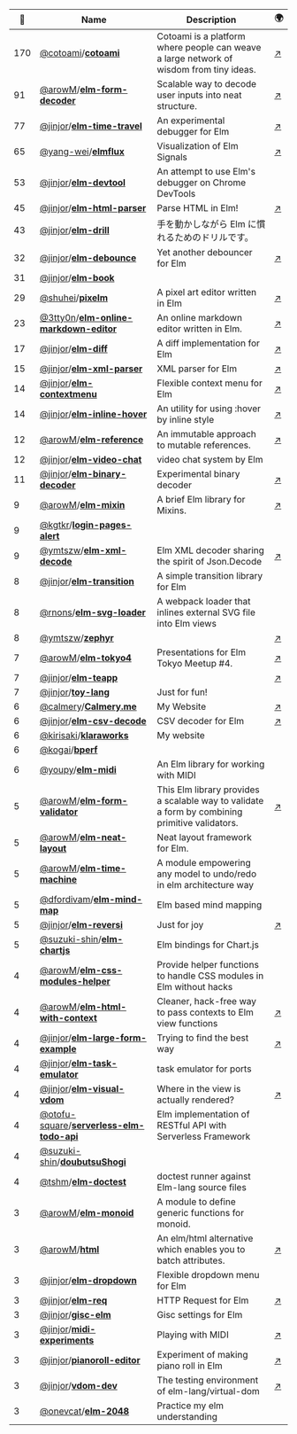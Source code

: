 |:star2: | Name | Description | 🌍|
|---|---|---|---|
|170|[@cotoami](https://github.com/cotoami)/[**cotoami**](https://github.com/cotoami/cotoami)|Cotoami is a platform where people can weave a large network of wisdom from tiny ideas.|[:arrow_upper_right:](https://medium.com/@cotoami/cotoami-an-experimental-note-taking-app-focusing-on-connecting-734928d53d2c)|
|91|[@arowM](https://github.com/arowM)/[**elm-form-decoder**](https://github.com/arowM/elm-form-decoder)|Scalable way to decode user inputs into neat structure.|[:arrow_upper_right:](https://package.elm-lang.org/packages/arowM/elm-form-decoder/latest/)|
|77|[@jinjor](https://github.com/jinjor)/[**elm-time-travel**](https://github.com/jinjor/elm-time-travel)|An experimental debugger for Elm|[:arrow_upper_right:](http://package.elm-lang.org/packages/jinjor/elm-time-travel/latest)|
|65|[@yang-wei](https://github.com/yang-wei)/[**elmflux**](https://github.com/yang-wei/elmflux)|Visualization of Elm Signals|[:arrow_upper_right:](http://yang-wei.github.io/elmflux/)|
|53|[@jinjor](https://github.com/jinjor)/[**elm-devtool**](https://github.com/jinjor/elm-devtool)|An attempt to use Elm's debugger on Chrome DevTools||
|45|[@jinjor](https://github.com/jinjor)/[**elm-html-parser**](https://github.com/jinjor/elm-html-parser)|Parse HTML in Elm!|[:arrow_upper_right:](http://package.elm-lang.org/packages/jinjor/elm-html-parser/latest)|
|43|[@jinjor](https://github.com/jinjor)/[**elm-drill**](https://github.com/jinjor/elm-drill)|手を動かしながら Elm に慣れるためのドリルです。||
|32|[@jinjor](https://github.com/jinjor)/[**elm-debounce**](https://github.com/jinjor/elm-debounce)|Yet another debouncer for Elm|[:arrow_upper_right:](http://package.elm-lang.org/packages/jinjor/elm-debounce/latest/)|
|31|[@jinjor](https://github.com/jinjor)/[**elm-book**](https://github.com/jinjor/elm-book)|||
|29|[@shuhei](https://github.com/shuhei)/[**pixelm**](https://github.com/shuhei/pixelm)|A pixel art editor written in Elm|[:arrow_upper_right:](http://shuheikagawa.com/pixelm/)|
|23|[@3tty0n](https://github.com/3tty0n)/[**elm-online-markdown-editor**](https://github.com/3tty0n/elm-online-markdown-editor)|An online markdown editor written in Elm.|[:arrow_upper_right:](https://3tty0n.github.io/elm-online-markdown-editor/)|
|17|[@jinjor](https://github.com/jinjor)/[**elm-diff**](https://github.com/jinjor/elm-diff)|A diff implementation for Elm|[:arrow_upper_right:](http://package.elm-lang.org/packages/jinjor/elm-diff/latest)|
|15|[@jinjor](https://github.com/jinjor)/[**elm-xml-parser**](https://github.com/jinjor/elm-xml-parser)|XML parser for Elm|[:arrow_upper_right:](http://package.elm-lang.org/packages/jinjor/elm-xml-parser/latest)|
|14|[@jinjor](https://github.com/jinjor)/[**elm-contextmenu**](https://github.com/jinjor/elm-contextmenu)|Flexible context menu for Elm|[:arrow_upper_right:](http://package.elm-lang.org/packages/jinjor/elm-contextmenu/latest)|
|14|[@jinjor](https://github.com/jinjor)/[**elm-inline-hover**](https://github.com/jinjor/elm-inline-hover)|An utility for using :hover by inline style|[:arrow_upper_right:](http://package.elm-lang.org/packages/jinjor/elm-inline-hover/latest)|
|12|[@arowM](https://github.com/arowM)/[**elm-reference**](https://github.com/arowM/elm-reference)|An immutable approach to mutable references.|[:arrow_upper_right:](http://package.elm-lang.org/packages/arowM/elm-reference/latest)|
|12|[@jinjor](https://github.com/jinjor)/[**elm-video-chat**](https://github.com/jinjor/elm-video-chat)|video chat system by Elm||
|11|[@jinjor](https://github.com/jinjor)/[**elm-binary-decoder**](https://github.com/jinjor/elm-binary-decoder)|Experimental binary decoder|[:arrow_upper_right:](https://jinjor.github.io/elm-binary-decoder/)|
|9|[@arowM](https://github.com/arowM)/[**elm-mixin**](https://github.com/arowM/elm-mixin)|A brief Elm library for Mixins.|[:arrow_upper_right:](https://package.elm-lang.org/packages/arowM/elm-mixin/latest/)|
|9|[@kgtkr](https://github.com/kgtkr)/[**login-pages-alert**](https://github.com/kgtkr/login-pages-alert)|||
|9|[@ymtszw](https://github.com/ymtszw)/[**elm-xml-decode**](https://github.com/ymtszw/elm-xml-decode)|Elm XML decoder sharing the spirit of Json.Decode|[:arrow_upper_right:](http://package.elm-lang.org/packages/ymtszw/elm-xml-decode/latest/)|
|8|[@jinjor](https://github.com/jinjor)/[**elm-transition**](https://github.com/jinjor/elm-transition)|A simple transition library for Elm||
|8|[@rnons](https://github.com/rnons)/[**elm-svg-loader**](https://github.com/rnons/elm-svg-loader)|A webpack loader that inlines external SVG file into Elm views||
|8|[@ymtszw](https://github.com/ymtszw)/[**zephyr**](https://github.com/ymtszw/zephyr)||[:arrow_upper_right:](https://zephyr-app.github.io)|
|7|[@arowM](https://github.com/arowM)/[**elm-tokyo4**](https://github.com/arowM/elm-tokyo4)|Presentations for Elm Tokyo Meetup #4.|[:arrow_upper_right:](https://arowm.github.io/elm-tokyo4/presentation/)|
|7|[@jinjor](https://github.com/jinjor)/[**elm-teapp**](https://github.com/jinjor/elm-teapp)||[:arrow_upper_right:](https://elm-teapp.netlify.com/)|
|7|[@jinjor](https://github.com/jinjor)/[**toy-lang**](https://github.com/jinjor/toy-lang)|Just for fun!||
|6|[@calmery](https://github.com/calmery)/[**Calmery.me**](https://github.com/calmery/Calmery.me)|My Website|[:arrow_upper_right:](https://calmery.me)|
|6|[@jinjor](https://github.com/jinjor)/[**elm-csv-decode**](https://github.com/jinjor/elm-csv-decode)|CSV decoder for Elm|[:arrow_upper_right:](http://package.elm-lang.org/packages/jinjor/elm-csv-decode/latest/CsvDecode)|
|6|[@kirisaki](https://github.com/kirisaki)/[**klaraworks**](https://github.com/kirisaki/klaraworks)|My website||
|6|[@kogai](https://github.com/kogai)/[**bperf**](https://github.com/kogai/bperf)|||
|6|[@youpy](https://github.com/youpy)/[**elm-midi**](https://github.com/youpy/elm-midi)|An Elm library for working with MIDI||
|5|[@arowM](https://github.com/arowM)/[**elm-form-validator**](https://github.com/arowM/elm-form-validator)|This Elm library provides a scalable way to validate a form by combining primitive validators.|[:arrow_upper_right:](http://package.elm-lang.org/packages/arowM/elm-form-validator/latest)|
|5|[@arowM](https://github.com/arowM)/[**elm-neat-layout**](https://github.com/arowM/elm-neat-layout)|Neat layout framework for Elm.||
|5|[@arowM](https://github.com/arowM)/[**elm-time-machine**](https://github.com/arowM/elm-time-machine)|A module empowering any model to undo/redo in elm architecture way||
|5|[@dfordivam](https://github.com/dfordivam)/[**elm-mind-map**](https://github.com/dfordivam/elm-mind-map)|Elm based mind mapping||
|5|[@jinjor](https://github.com/jinjor)/[**elm-reversi**](https://github.com/jinjor/elm-reversi)|Just for joy|[:arrow_upper_right:](https://jinjor.github.io/elm-reversi/)|
|5|[@suzuki-shin](https://github.com/suzuki-shin)/[**elm-chartjs**](https://github.com/suzuki-shin/elm-chartjs)|Elm bindings for Chart.js||
|4|[@arowM](https://github.com/arowM)/[**elm-css-modules-helper**](https://github.com/arowM/elm-css-modules-helper)|Provide helper functions to handle CSS modules in Elm without hacks||
|4|[@arowM](https://github.com/arowM)/[**elm-html-with-context**](https://github.com/arowM/elm-html-with-context)|Cleaner, hack-free way to pass contexts to Elm view functions|[:arrow_upper_right:](https://package.elm-lang.org/packages/arowM/elm-html-with-context/latest/)|
|4|[@jinjor](https://github.com/jinjor)/[**elm-large-form-example**](https://github.com/jinjor/elm-large-form-example)|Trying to find the best way|[:arrow_upper_right:](https://jinjor.github.io/elm-large-form-sample/)|
|4|[@jinjor](https://github.com/jinjor)/[**elm-task-emulator**](https://github.com/jinjor/elm-task-emulator)|task emulator for ports||
|4|[@jinjor](https://github.com/jinjor)/[**elm-visual-vdom**](https://github.com/jinjor/elm-visual-vdom)|Where in the view is actually rendered?|[:arrow_upper_right:](https://jinjor.github.io/elm-visual-vdom/)|
|4|[@otofu-square](https://github.com/otofu-square)/[**serverless-elm-todo-api**](https://github.com/otofu-square/serverless-elm-todo-api)|Elm implementation of RESTful API with Serverless Framework||
|4|[@suzuki-shin](https://github.com/suzuki-shin)/[**doubutsuShogi**](https://github.com/suzuki-shin/doubutsuShogi)|||
|4|[@tshm](https://github.com/tshm)/[**elm-doctest**](https://github.com/tshm/elm-doctest)|doctest runner against Elm-lang source files||
|3|[@arowM](https://github.com/arowM)/[**elm-monoid**](https://github.com/arowM/elm-monoid)|A module to define generic functions for monoid.||
|3|[@arowM](https://github.com/arowM)/[**html**](https://github.com/arowM/html)|An elm/html alternative which enables you to batch attributes.|[:arrow_upper_right:](https://package.elm-lang.org/packages/arowM/html/latest/)|
|3|[@jinjor](https://github.com/jinjor)/[**elm-dropdown**](https://github.com/jinjor/elm-dropdown)|Flexible dropdown menu for Elm||
|3|[@jinjor](https://github.com/jinjor)/[**elm-req**](https://github.com/jinjor/elm-req)|HTTP Request for Elm|[:arrow_upper_right:](https://package.elm-lang.org/packages/jinjor/elm-req/latest/)|
|3|[@jinjor](https://github.com/jinjor)/[**gisc-elm**](https://github.com/jinjor/gisc-elm)|Gisc settings for Elm||
|3|[@jinjor](https://github.com/jinjor)/[**midi-experiments**](https://github.com/jinjor/midi-experiments)|Playing with MIDI|[:arrow_upper_right:](https://jinjor.github.io/midi-experiments/)|
|3|[@jinjor](https://github.com/jinjor)/[**pianoroll-editor**](https://github.com/jinjor/pianoroll-editor)|Experiment of making piano roll in Elm|[:arrow_upper_right:](https://jinjor.github.io/pianoroll-editor/)|
|3|[@jinjor](https://github.com/jinjor)/[**vdom-dev**](https://github.com/jinjor/vdom-dev)|The testing environment of elm-lang/virtual-dom|[:arrow_upper_right:](https://jinjor.github.io/vdom-dev/)|
|3|[@onevcat](https://github.com/onevcat)/[**elm-2048**](https://github.com/onevcat/elm-2048)|Practice my elm understanding||

